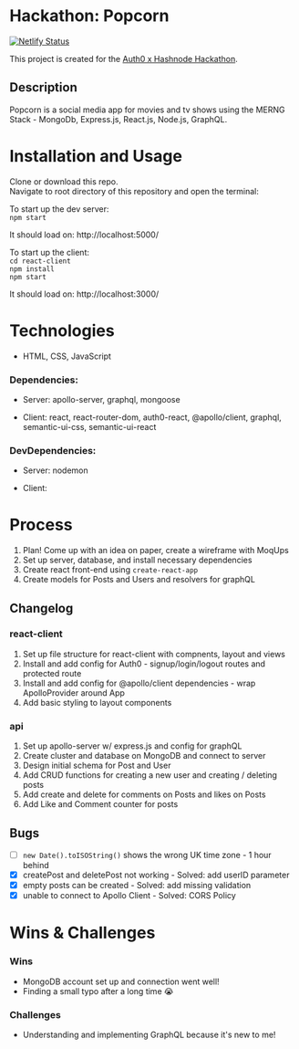 # Hackathon: Popcorn

[![Netlify Status](https://api.netlify.com/api/v1/badges/d8953fe7-7172-4be3-9b53-57c6b6b52bab/deploy-status)](https://app.netlify.com/sites/nat-popcorn/deploys)

This project is created for the [Auth0 x Hashnode Hackathon](https://townhall.hashnode.com/auth0-hackathon?source=newsletter).

## Description 
Popcorn is a social media app for movies and tv shows using the MERNG Stack - MongoDb, Express.js, React.js, Node.js, GraphQL.

# Installation and Usage
Clone or download this repo.    
Navigate to root directory of this repository and open the terminal:   

To start up the dev server:     
`npm start`

It should load on: http://localhost:5000/

To start up the client:   
`cd react-client`   
`npm install`     
`npm start`   

It should load on: http://localhost:3000/

# Technologies
- HTML, CSS, JavaScript

### Dependencies: 
   - Server: apollo-server, graphql, mongoose
   
   - Client: react, react-router-dom, auth0-react, @apollo/client, graphql, semantic-ui-css, semantic-ui-react

### DevDependencies:
   - Server: nodemon
   
   - Client: 

# Process 
1. Plan! Come up with an idea on paper, create a wireframe with MoqUps 
2. Set up server, database, and install necessary dependencies 
3. Create react front-end using `create-react-app` 
4. Create models for Posts and Users and resolvers for graphQL 


## Changelog

### react-client
1. Set up file structure for react-client with compnents, layout and views 
2. Install and add config for Auth0 - signup/login/logout routes and protected route 
3. Install and add config for @apollo/client dependencies - wrap ApolloProvider around App 
4. Add basic styling to layout components

### api
1. Set up apollo-server w/ express.js and config for graphQL 
2. Create cluster and database on MongoDB and connect to server 
3. Design initial schema for Post and User 
4. Add CRUD functions for creating a new user and creating / deleting posts 
5. Add create and delete for comments on Posts and likes on Posts
6. Add Like and Comment counter for posts 


## Bugs
- [ ] `new Date().toISOString()` shows the wrong UK time zone - 1 hour behind 
- [x] createPost and deletePost not working - Solved: add userID parameter
- [x] empty posts can be created - Solved: add missing validation
- [x] unable to connect to Apollo Client - Solved: CORS Policy
 
# Wins & Challenges

### Wins
- MongoDB account set up and connection went well!
- Finding a small typo after a long time 😭 

### Challenges  
- Understanding and implementing GraphQL because it's new to me!
